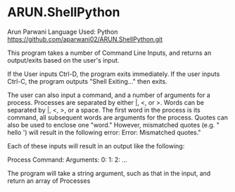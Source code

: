 # ARUN.ShellPython
Arun Parwani
Language Used: Python
https://github.com/aparwani02/ARUN.ShellPython.git


This program takes a number of Command Line Inputs, and returns an output/exits based on the user's input. 

If the User inputs Ctrl-D, the program exits immediately.
If the user inputs Ctrl-C, the program outputs "Shell Exiting..." then exits.

The user can also input a command, and a number of arguments for a process. Processes are separated by either |, <, or >. Words can be separated by |, <, >, or a space. The first word in the process is its command, all subsequent words are arguments for the process. Quotes can also be used to enclose one "word." However, mismatched quotes (e.g. " hello ') will result in the following error: Error: Mismatched quotes."

Each of these inputs will result in an output like the following:

Process <NUMBER>
Command: <Command From Input>
Arguments:
0: <Argument0>
1: <Argument1>
2: ...

The program will take a string argument, such as that in the input, and return an array of Processes